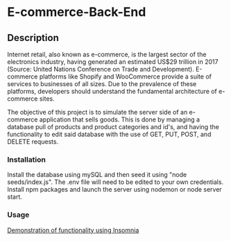 # E-commerce-Back-End

## Description

Internet retail, also known as e-commerce, is the largest sector of the electronics industry, having generated an estimated US$29 trillion in 2017 (Source: United Nations Conference on Trade and Development). E-commerce platforms like Shopify and WooCommerce provide a suite of services to businesses of all sizes. Due to the prevalence of these platforms, developers should understand the fundamental architecture of e-commerce sites.

The objective of this project is to simulate the server side of an e-commerce application that sells goods. This is done by managing a database pull of products and product categories and id's, and having the functionality to edit said database with the use of GET, PUT, POST, and DELETE requests.

### Installation 

Install the database using mySQL and then seed it using "node seeds/index.js". The .env file will need to be edited to your own credentials. Install npm packages and launch the server using nodemon or node server start.

### Usage 

[Demonstration of functionality using Insomnia](https://drive.google.com/file/d/19yVk-W6NWW9g_-ZVN31XCBrLrgoX4LEn/view?usp=share_link)
 

